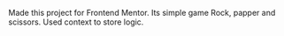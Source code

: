 Made this project for Frontend Mentor. Its simple game Rock, papper and scissors. Used context to store logic.
